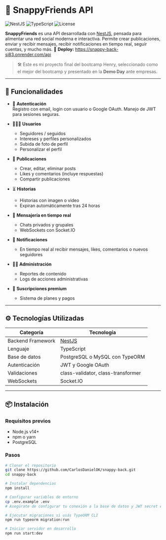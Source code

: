 # 📸 SnappyFriends API

![NestJS](https://img.shields.io/badge/NestJS-v9.0.0-red)
![TypeScript](https://img.shields.io/badge/TypeScript-v4.9-blue)
![License](https://img.shields.io/badge/License-MIT-green)

**SnappyFriends** es una API desarrollada con [NestJS](https://nestjs.com), pensada para alimentar una red social moderna e interactiva. Permite crear publicaciones, enviar y recibir mensajes, recibir notificaciones en tiempo real, seguir cuentas, y mucho más.
🔗 **Deploy:** https://snappy-back-si83.onrender.com/api

> 🛠 Este es mi proyecto final del bootcamp Henry, seleccionado como el mejor del bootcamp y presentado en la **Demo Day** ante empresas.

---

## 🌟 Funcionalidades

- 🔐 **Autenticación**  
  Registro con email, login con usuario o Google OAuth. Manejo de JWT para sesiones seguras.

- 🧑‍🤝‍🧑 **Usuarios**
  - Seguidores / seguidos
  - Intereses y perfiles personalizados
  - Subida de foto de perfil
  - Personalizar el perfil

- 📝 **Publicaciones**
  - Crear, editar, eliminar posts
  - Likes y comentarios (incluye respuestas)
  - Compartir publicaciones

- ⏳ **Historias**
  - Historias con imagen o video
  - Expiran automáticamente tras 24 horas

- 💬 **Mensajería en tiempo real**
  - Chats privados y grupales
  - WebSockets con Socket.IO

- 🔔 **Notificaciones**
  - En tiempo real al recibir mensajes, likes, comentarios o nuevos seguidores

- 🧑‍⚖️ **Administración**
  - Reportes de contenido
  - Logs de acciones administrativas

- 💎 **Suscripciones premium**
  - Sistema de planes y pagos

---

## ⚙️ Tecnologías Utilizadas

| Categoría          | Tecnología                |
|--------------------|---------------------------|
| Backend Framework  | [NestJS](https://nestjs.com) |
| Lenguaje           | TypeScript                |
| Base de datos      | PostgreSQL o MySQL con TypeORM |
| Autenticación      | JWT y Google OAuth        |
| Validaciones       | class-validator, class-transformer |
| WebSockets         | Socket.IO                 |

---

## 📦 Instalación

### Requisitos previos
- Node.js v14+
- npm o yarn
- PostgreSQL

### Pasos

```bash
# Clonar el repositorio
git clone https://github.com/CarlosDanielOK/snappy-back.git
cd snappy-back

# Instalar dependencias
npm install

# Configurar variables de entorno
cp .env.example .env
# Asegúrate de configurar tu conexión a la base de datos y JWT secret en el .env

# Ejecutar migraciones si usás TypeORM CLI
npm run typeorm migration:run

# Iniciar servidor en desarrollo
npm run start:dev

